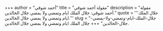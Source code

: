+++
author = "أحمد شوقي"
title = "مقولة أحمد شوقي"
description = "مقولة أحمد شوقي: جلال الملك ايام وتمضي ولا يمضي جلال الخالدين."
quote = '''جلال الملك ايام وتمضي ولا يمضي جلال الخالدين.''' 
slug = "جلال-الملك-ايام-وتمضي-ولا-يمضي-جلال-الخالدين"
+++
جلال الملك ايام وتمضي ولا يمضي جلال الخالدين.
